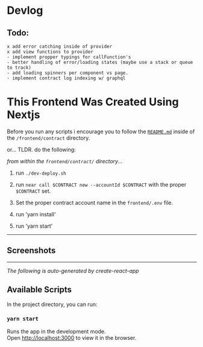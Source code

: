 # Devlog

## Todo:
    x add error catching inside of provider 
    x add view functions to provider
    - implement propper typings for callFunction's
    - better handling of error/loading states (maybe use a stack or queue to track)
    - add loading spinners per component vs page.
    - implement contract log indexing w/ graphql
  
# This Frontend Was Created Using Nextjs

Before you run any scripts i encourage you to follow the [`README.md`](/frontend/contract/README.md) inside of the `/frontend/contract` directory.

or... TLDR. do the following:

_from within the `frontend/contract/` directory..._

1. run `./dev-deploy.sh`

2. run `near call $CONTRACT new --accountId $CONTRACT` with the proper `$CONTRACT` set.

3. Set the proper contract account name in the `frontend/.env` file.

4. run 'yarn install'

5. run 'yarn start'

------
## Screenshots

-----

_The following is auto-generated by create-react-app_

## Available Scripts

In the project directory, you can run:

### `yarn start`

Runs the app in the development mode.\
Open [http://localhost:3000](http://localhost:3000) to view it in the browser.
